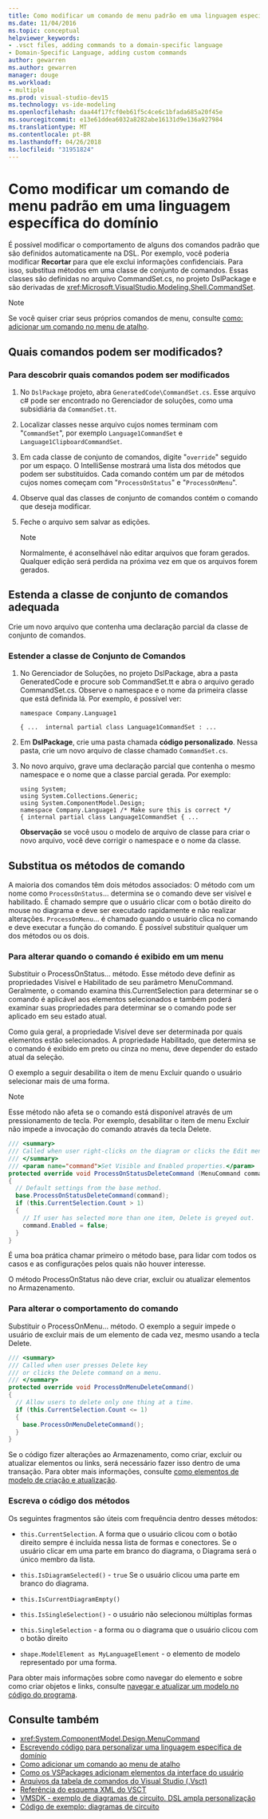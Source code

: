 ```yaml
---
title: Como modificar um comando de menu padrão em uma linguagem específica do domínio
ms.date: 11/04/2016
ms.topic: conceptual
helpviewer_keywords:
- .vsct files, adding commands to a domain-specific language
- Domain-Specific Language, adding custom commands
author: gewarren
ms.author: gewarren
manager: douge
ms.workload:
- multiple
ms.prod: visual-studio-dev15
ms.technology: vs-ide-modeling
ms.openlocfilehash: daa44f17fcf0eb61f5c4ce6c1bfada685a20f45e
ms.sourcegitcommit: e13e61ddea6032a8282abe16131d9e136a927984
ms.translationtype: MT
ms.contentlocale: pt-BR
ms.lasthandoff: 04/26/2018
ms.locfileid: "31951824"
---
```

# <a name="how-to-modify-a-standard-menu-command-in-a-domain-specific-language"></a>Como modificar um comando de menu padrão em uma linguagem específica do domínio

É possível modificar o comportamento de alguns dos comandos padrão que são definidos automaticamente na DSL. Por exemplo, você poderia modificar **Recortar** para que ele exclui informações confidenciais. Para isso, substitua métodos em uma classe de conjunto de comandos. Essas classes são definidas no arquivo CommandSet.cs, no projeto DslPackage e são derivadas de <xref:Microsoft.VisualStudio.Modeling.Shell.CommandSet>.

> [!NOTE]
> Se você quiser criar seus próprios comandos de menu, consulte [como: adicionar um comando no menu de atalho](../modeling/how-to-add-a-command-to-the-shortcut-menu.md).

## <a name="what-commands-can-you-modify"></a>Quais comandos podem ser modificados?

### <a name="to-discover-what-commands-you-can-modify"></a>Para descobrir quais comandos podem ser modificados

1.  No `DslPackage` projeto, abra `GeneratedCode\CommandSet.cs`. Esse arquivo c# pode ser encontrado no Gerenciador de soluções, como uma subsidiária da `CommandSet.tt`.

2.  Localizar classes nesse arquivo cujos nomes terminam com "`CommandSet`", por exemplo `Language1CommandSet` e `Language1ClipboardCommandSet`.

3.  Em cada classe de conjunto de comandos, digite "`override`" seguido por um espaço. O IntelliSense mostrará uma lista dos métodos que podem ser substituídos. Cada comando contém um par de métodos cujos nomes começam com "`ProcessOnStatus`" e "`ProcessOnMenu`".

4.  Observe qual das classes de conjunto de comandos contém o comando que deseja modificar.

5.  Feche o arquivo sem salvar as edições.

    > [!NOTE]
    > Normalmente, é aconselhável não editar arquivos que foram gerados. Qualquer edição será perdida na próxima vez em que os arquivos forem gerados.

## <a name="extend-the-appropriate-command-set-class"></a>Estenda a classe de conjunto de comandos adequada

Crie um novo arquivo que contenha uma declaração parcial da classe de conjunto de comandos.

### <a name="to-extend-the-command-set-class"></a>Estender a classe de Conjunto de Comandos

1.  No Gerenciador de Soluções, no projeto DslPackage, abra a pasta GeneratedCode e procure sob CommandSet.tt e abra o arquivo gerado CommandSet.cs. Observe o namespace e o nome da primeira classe que está definida lá. Por exemplo, é possível ver:

     `namespace Company.Language1`

     `{ ...  internal partial class Language1CommandSet : ...`

2.  Em **DslPackage**, crie uma pasta chamada **código personalizado**. Nessa pasta, crie um novo arquivo de classe chamado `CommandSet.cs`.

3.  No novo arquivo, grave uma declaração parcial que contenha o mesmo namespace e o nome que a classe parcial gerada. Por exemplo:

    ```
    using System;
    using System.Collections.Generic;
    using System.ComponentModel.Design;
    namespace Company.Language1 /* Make sure this is correct */
    { internal partial class Language1CommandSet { ...
    ```

     **Observação** se você usou o modelo de arquivo de classe para criar o novo arquivo, você deve corrigir o namespace e o nome da classe.

## <a name="override-the-command-methods"></a>Substitua os métodos de comando

A maioria dos comandos têm dois métodos associados: O método com um nome como `ProcessOnStatus`… determina se o comando deve ser visível e habilitado. É chamado sempre que o usuário clicar com o botão direito do mouse no diagrama e deve ser executado rapidamente e não realizar alterações. `ProcessOnMenu`... é chamado quando o usuário clica no comando e deve executar a função do comando. É possível substituir qualquer um dos métodos ou os dois.

### <a name="to-change-when-the-command-appears-on-a-menu"></a>Para alterar quando o comando é exibido em um menu

Substituir o ProcessOnStatus... método. Esse método deve definir as propriedades Visível e Habilitado de seu parâmetro MenuCommand. Geralmente, o comando examina this.CurrentSelection para determinar se o comando é aplicável aos elementos selecionados e também poderá examinar suas propriedades para determinar se o comando pode ser aplicado em seu estado atual.

Como guia geral, a propriedade Visível deve ser determinada por quais elementos estão selecionados. A propriedade Habilitado, que determina se o comando é exibido em preto ou cinza no menu, deve depender do estado atual da seleção.

O exemplo a seguir desabilita o item de menu Excluir quando o usuário selecionar mais de uma forma.

> [!NOTE]
> Esse método não afeta se o comando está disponível através de um pressionamento de tecla. Por exemplo, desabilitar o item de menu Excluir não impede a invocação do comando através da tecla Delete.

```csharp
/// <summary>
/// Called when user right-clicks on the diagram or clicks the Edit menu.
/// </summary>
/// <param name="command">Set Visible and Enabled properties.</param>
protected override void ProcessOnStatusDeleteCommand (MenuCommand command)
{
  // Default settings from the base method.
  base.ProcessOnStatusDeleteCommand(command);
  if (this.CurrentSelection.Count > 1)
  {
    // If user has selected more than one item, Delete is greyed out.
    command.Enabled = false;
  }
}
```

É uma boa prática chamar primeiro o método base, para lidar com todos os casos e as configurações pelos quais não houver interesse.

O método ProcessOnStatus não deve criar, excluir ou atualizar elementos no Armazenamento.

### <a name="to-change-the-behavior-of-the-command"></a>Para alterar o comportamento do comando

Substituir o ProcessOnMenu... método. O exemplo a seguir impede o usuário de excluir mais de um elemento de cada vez, mesmo usando a tecla Delete.

```csharp
/// <summary>
/// Called when user presses Delete key
/// or clicks the Delete command on a menu.
/// </summary>
protected override void ProcessOnMenuDeleteCommand()
{
  // Allow users to delete only one thing at a time.
  if (this.CurrentSelection.Count <= 1)
  {
    base.ProcessOnMenuDeleteCommand();
  }
}
```

Se o código fizer alterações ao Armazenamento, como criar, excluir ou atualizar elementos ou links, será necessário fazer isso dentro de uma transação. Para obter mais informações, consulte [como elementos de modelo de criação e atualização](../modeling/how-to-modify-a-standard-menu-command-in-a-domain-specific-language.md).

### <a name="write-the-code-of-the-methods"></a>Escreva o código dos métodos

Os seguintes fragmentos são úteis com frequência dentro desses métodos:

-   `this.CurrentSelection`. A forma que o usuário clicou com o botão direito sempre é incluída nessa lista de formas e conectores. Se o usuário clicar em uma parte em branco do diagrama, o Diagrama será o único membro da lista.

-   `this.IsDiagramSelected()` - `true` Se o usuário clicou uma parte em branco do diagrama.

-   `this.IsCurrentDiagramEmpty()`

-   `this.IsSingleSelection()` - o usuário não selecionou múltiplas formas

-   `this.SingleSelection` - a forma ou o diagrama que o usuário clicou com o botão direito

-   `shape.ModelElement as MyLanguageElement` - o elemento de modelo representado por uma forma.

Para obter mais informações sobre como navegar do elemento e sobre como criar objetos e links, consulte [navegar e atualizar um modelo no código do programa](../modeling/navigating-and-updating-a-model-in-program-code.md).

## <a name="see-also"></a>Consulte também

- <xref:System.ComponentModel.Design.MenuCommand>
- [Escrevendo código para personalizar uma linguagem específica de domínio](../modeling/writing-code-to-customise-a-domain-specific-language.md)
- [Como adicionar um comando ao menu de atalho](../modeling/how-to-add-a-command-to-the-shortcut-menu.md)
- [Como os VSPackages adicionam elementos da interface do usuário](../extensibility/internals/how-vspackages-add-user-interface-elements.md)
- [Arquivos da tabela de comandos do Visual Studio (.Vsct)](../extensibility/internals/visual-studio-command-table-dot-vsct-files.md)
- [Referência do esquema XML do VSCT](../extensibility/vsct-xml-schema-reference.md)
- [VMSDK - exemplo de diagramas de circuito. DSL ampla personalização](http://code.msdn.microsoft.com/Visualization-Modeling-SDK-763778e8)
- [Código de exemplo: diagramas de circuito](http://code.msdn.microsoft.com/Visualization-Modeling-SDK-763778e8)
